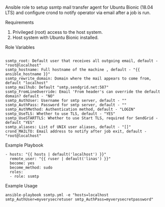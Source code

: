 Ansible role to setup ssmtp mail transfer agent for Ubuntu Bionic (18.04 LTS) and configure crond to notify operator via email after a job is run.

Requirements  

1. Privileged (root) access to the host system.
2. Host system with Ubuntu Bionic installed.

Role Variables

```

ssmtp_root: Default user that receives all outgoing email, default - "root@localhost"
ssmtp_hostname: Full hostname of the machine , default - "{{ ansible_hostname }}"
ssmtp_rewrite_domain: Domain where the mail appears to come from, default "localhost"
ssmtp_mailhub: Default "smtp.sendgrid.net:587"
ssmtp_FromLineOverride: Email 'From header's can override the default domain? default - "NO"
ssmtp_AuthUser: Username for smtp server, default - ""
ssmtp_AuthPass: Password for smtp server, default - ""
ssmtp_AuthMethod: Authentication method, default - "LOGIN"
ssmtp_UseTLS: Whether to use TLS, default - "YES"
ssmtp_UseSTARTTLS: Whether to use Start TLS, required for SendGrid - default "YES"
ssmtp_aliases: List of UNIX user aliases, default - "[]"
crond_MAILTO: Email address to notify after job exit, default -  "root@localhost"

```

Example Playbook

```
- hosts: "{{ hosts | default('localhost') }}"
  remote_user: "{{ ruser | default('linas') }}"
  become: yes
  become_method: sudo
  roles:
  - role: ssmtp
```

Example Usage

`ansible-playbook ssmtp.yml -e "hosts=localhost smtp_AuthUser=myverysecretuser smtp_AuthPass=myverysecretpassword"`
